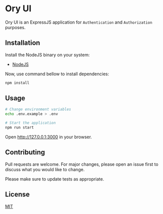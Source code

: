 # Ory UI

Ory UI is an ExpressJS application for `Authentication` and `Authorization` purposes.

## Installation

Install the NodeJS binary on your system:

-   [NodeJS](https://nodejs.org/en/download/)

Now, use command bellow to install dependencies:

```bash
npm install
```

## Usage

```sh
# Change environment variables
echo .env.example > .env

# Start the application
npm run start
```

Open http://127.0.0.1:3000 in your browser.

## Contributing

Pull requests are welcome. For major changes, please open an issue first to discuss what you would like to change.

Please make sure to update tests as appropriate.

## License

[MIT]()
